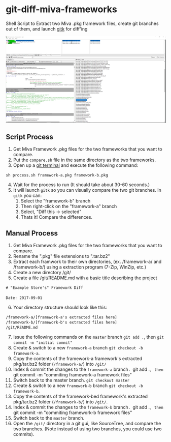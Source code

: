 # git-diff-miva-frameworks

Shell Script to Extract two Miva .pkg framework files, create git branches out of them, and launch [gitk](https://git-scm.com/docs/gitk) for diff'ing

![gitk Screenshot](screenshots/gitk.jpg)

## Script Process

1. Get Miva Framework .pkg files for the two frameworks that you want to compare.
2. Put the `compare.sh` file in the same directory as the two frameworks.
3. Open up a [git terminal](https://git-scm.com/downloads) and execute the following command:
```
sh process.sh framework-a.pkg framework-b.pkg
```
4. Wait for the process to run (It should take about 30-60 seconds.)
5. It will launch `gitk` so you can visually compare the two git branches. In `gitk` you can:
	1. Select the "framework-b" branch
	2. Then right-click on the "framework-a" branch
	3. Select, "Diff this -> selected"
	4. Thats it! Compare the differences.

## Manual Process

1. Get Miva Framework .pkg files for the two frameworks that you want to compare.
2. Rename the ".pkg" file extensions to ".tar.bz2"
3. Extract each framwork to their own directories, (ex. /framework-a/ and /framework-b/) using a extraction program (7-Zip, WinZip, etc.)
4. Create a new directory /git/
5. Create a file /git/README.md with a basic title describing the project
```
# "Example Store's" Framework Diff

Date: 2017-09-01
```
6. Your directory structure should look like this:
```
/framework-a/[framework-a's extracted files here]
/framework-b/[framework-b's extracted files here]
/git/README.md
```
7. Issue the following commands on the `master` branch `git add .`, then `git commit -m "initial commit"`
8. Create & switch to a new `framework-a` branch `git checkout -b framework-a`.
9. Copy the contents of the framework-a framework's extracted pkg/tar.bz2 folder (`/framework-a/`) into `/git/`
10. Index & commit the changes to the `framework-a` branch`. `git add .`, then `git commit -m "commiting framework-a framework files"
11. Switch back to the master branch. `git checkout master`
12. Create & switch to a new `framework-b` branch `git checkout -b framework-b`.
13. Copy the contents of the framework-bed framework's extracted pkg/tar.bz2 folder (`/framework-b/`) into `/git/`.
14. Index & commit the changes to the `framework-b` branch`. `git add .`, then `git commit -m "commiting framework-b framework files"
15. Switch back to the `master` branch.
16. Open the `/git/` directory in a git gui, like SourceTree, and compare the two branches. (Note instead of using two branches, you could use two commits).